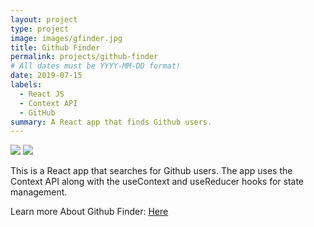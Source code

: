 ```yaml
---
layout: project
type: project
image: images/gfinder.jpg
title: Github Finder
permalink: projects/github-finder
# All dates must be YYYY-MM-DD format!
date: 2019-07-15
labels:
  - React JS
  - Context API
  - GitHub
summary: A React app that finds Github users.
---
```

<div class="ui small rounded images">
<img class="ui image" src="{{ site.baseurl }}/images/gfinder2.jpg">
<img class="ui image" src="{{ site.baseurl }}/images/gfinder1.jpg">
</div>

This is a React app that searches for Github users. The app uses the Context API along with the useContext and useReducer hooks for state management.

Learn more About Github Finder: <a href="https://github.com/PJMantoss/github-finder"><i class="large github icon "></i>Here</a>
